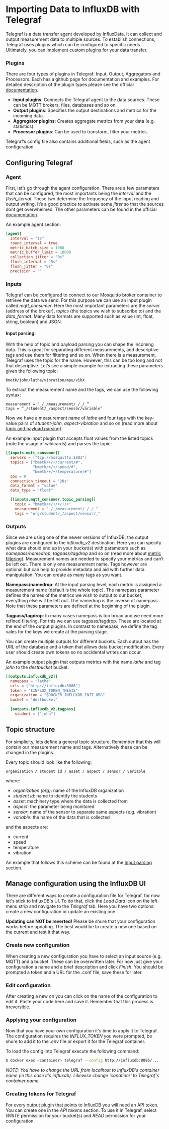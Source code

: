 # Importing Data to InfluxDB with Telegraf

Telegraf is a data transfer agent developed by InfluxData. It can collect and output measurement data to multiple sources. To establish connections, Telegraf uses plugins which can be configured to specific needs. Ultimately, you can implement custom plugins for your data transfer.

### Plugins
There are four types of plugins in Telegraf: Input, Output, Aggregators and Processors. Each has a github page for documentation and examples. For detailed description of the plugin types please see the official [documentation](https://docs.influxdata.com/telegraf/v1.26/configure_plugins/).

- **Input plugins**: Connects the Telegraf agent to the data sources. These can be MQTT brokers, files, databases and so on.
- **Output plugins**: Specifies the output destinations and metrics for the incoming data.
- **Aggregator plugins**: Creates aggregate metrics from your data (e.g. statistics).
- **Processor plugins**: Can be used to transform, filter your metrics.

Telegraf’s config file also contains additional fields, such as the agent configuration.

## Configuring Telegraf
### Agent
First, let’s go through the agent configuration. There are a few parameters that can be configured, the most importants being the *interval* and the *flush_iterval*. These two determine the frequency of the input reading and output writing. It’s a good practice to activate some *jitter* so that the sources dont get overwhelmed. The other parameters can be found in the official [documentation](https://docs.influxdata.com/telegraf/v1.26/configuration/).

An example agent section:

```conf
[agent]
  interval = "1s"
  round_interval = true
  metric_batch_size = 1000
  metric_buffer_limit = 10000
  collection_jitter = "0s"
  flush_interval = "5s"
  flush_jitter = "0s"
  precision = ""
```

### Inputs
Telegraf can be configured to connect to our Mosquitto broker container to retrieve the data we send. For this purpose we can use an input plugin called *mqtt_consumer*. Here the most important parameters are the *server* (address of the broker), *topics* (the topics we wish to subscribe to) and the *data_format*. Many data formats are supported such as value (int, float, string, boolean) and JSON.

#### Input parsing:
With the help of topic and payload parsing you can shape the incoming data. This is great for separating different measurements, add descriptive tags and use them for filtering and so on. When there is a measurement, Telegraf uses the topic for the name. However, this can be too long and not that descriptive. Let’s see a simple example for extracting these parameters given the following topic:

```
bmetk/john/lathe/vibration/mpu/vibX
```
To extract the measurement name and the tags, we can use the following syntax:

```
measurement = “_/_/measurement/_/_/_”
tags = “_/student/_/aspect/sensor/variable”
```

Now we have a measurement name of *lathe* and four tags with the key-value pairs of *student-john*, *aspect-vibration* and so on (read more about [topic and payload parsing](https://www.influxdata.com/blog/mqtt-topic-payload-parsing-telegraf/)).

An example input plugin that accepts float values from the listed topics (note the usage of wildcards) and parses the topic:

```conf
[[inputs.mqtt_consumer]]
  servers = ["tcp://mosquitto:1883"]
  topics = ["bmetk/+/+/current/#", 
            "bmetk/+/+/speed/#", 
            "bmetk/+/+/temperature/#"]
  qos = 0
  connection_timeout = "20s"
  data_format = "value"
  data_type = "float"

  [[inputs.mqtt_consumer.topic_parsing]]
    topic = "bmetk/+/+/+/+/+"
    measurement = "_/_/measurement/_/_/_"
    tags = "org/student/_/aspect/sensor/_"
```


### Outputs
Since we are using one of the newer versions of InfluxDB, the output plugins are configured to the *influxdb_v2* destination. Here you can specify what data should end up in your bucket(s) with parameters such as *namepass/namedrop*, *tagpass/tagdrop* and so on (read more about [metric filtering](https://docs.influxdata.com/telegraf/v1.26/configuration/)). Measurement names are needed to specify your metrics and can’t be left out. There is only one measurement name. Tags however are optional but can help to provide metadata and aid with further data manipulation. You can create as many tags as you want.

**Namepass/namedrop**: At the input parsing level, each metric is assigned a measurement name (default is the whole topic). The namepass parameter defines the names of the metrics we wish to output to our bucket, everything else will be left out. The namedrop is the inverse of namepass. Note that these parameters are defined at the beginning of the plugin.

**Tagpass/tagdrop**: In many cases namepass is too broad and we need more refined filtering. For this we can use tagpass/tagdrop. These are located at the end of the output plugins. In contrast to namepass, we define the tag vales for the keys we create at the parsing stage.

You can create multiple outputs for different buckets. Each output has the URL of the database and a token that allows data bucket modification. Every user should create own tokens so no accidental writes can occur.

An example output plugin that outputs metrics with the name *lathe* and tag *john* to the *destbucket* bucket:

```conf
[[outputs.influxdb_v2]]
  namepass = "lathe"
  urls = ["http://influxdb:8086"]
  token = "$INFLUX_TOKEN_THESIS"
  organization = "$DOCKER_INFLUXDB_INIT_ORG"
  bucket = "destbucket"
  
  [outputs.influxdb_v2.tagpass]
    student = ["john"]
```

## Topic structure

For simplicity, lets define a general topic structure. Remember that this will contain our measurement name and tags. Alternatively these can be changed in the plugins.

Every topic should look like the following:

```
organization / student id / asset / aspect / sensor / variable
```
where:
- *organization (org)*:   name of the InfluxDB organization
- *student id*:           name to identify the students
- *asset*:                machinery type where the data is collected from
- *aspect*:               the parameter being monitored
- *sensor*:               name of the sensor to separate same aspects (e.g. vibration)
- *variable*:             the name of the data that is collected

and the aspects are:
- current
- speed
- temperature
- vibration

An example that follows this scheme can be found at the [Input parsing](#Input-parsing) section.

## Manage configuration using the InfluxDB UI
There are different ways to create a configuration file for Telegraf, for now let's stick to InfluxDB's UI. To do that, click the *Load Data* icon on the left menu strip and navigate to the *Telegraf* tab. Here you have two options: create a new configuration or update an existing one.

**Updating can NOT be reverted!** Please be shure that your configuration works before updating. The best would be to create a new one based on the current and test it that way.

### Create new configuration
When creating a new configuration you have to select an input source (e.g. MQTT) and a bucket. These can be overwritten later. For now just give your configuration a name and a brief description and click *Finish*. You should be prompted a token and a URL for the .conf file, save these for later.

### Edit configuration
After creating a new on you can click on the name of the configuration to edit it. Paste your code here and save it. Remember that this process is irreversible. 

### Applying your configuration
Now that you have your own configuration it's time to apply it to Telegraf. The configuration requires the *INFLUX_TOKEN* you were prompted, be shure to add it to the *.env* file or export it for the Telegraf container.

To load the config into Telegraf execute the following command:

```sh
$ docker exec <container> telegraf --config http://influxdb:8086/...
```

*NOTE: You have to change the URL from localhost to InfluxDB's container name (in this case it's influxdb). Likewise change 'conatiner' to Telegraf's container name.*

### Creating tokens for Telegraf
For every output plugin that points to InfluxDB you will need an API token. You can create one in the *API tokens* section. To use it in Telegraf, select *WRITE* permission for your bucket(s) and *READ* permission for your configuration.